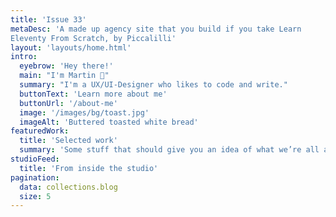```yaml
---
title: 'Issue 33'
metaDesc: 'A made up agency site that you build if you take Learn
Eleventy From Scratch, by Piccalilli'
layout: 'layouts/home.html'
intro:
  eyebrow: 'Hey there!'
  main: "I'm Martin 👋"
  summary: "I'm a UX/UI-Designer who likes to code and write."
  buttonText: 'Learn more about me'
  buttonUrl: '/about-me'
  image: '/images/bg/toast.jpg'
  imageAlt: 'Buttered toasted white bread'
featuredWork:
  title: 'Selected work'
  summary: 'Some stuff that should give you an idea of what we’re all about.'
studioFeed:
  title: 'From inside the studio'
pagination:
  data: collections.blog
  size: 5
---
```

